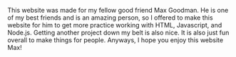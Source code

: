 This website was made for my fellow good friend Max Goodman. He is one of my best friends and is an amazing person, so I offered to make this website for him to get more practice working with HTML, Javascript, and Node.js. Getting another project down my belt is also nice. It is also just fun overall to make things for people. Anyways, I hope you enjoy this website Max!
